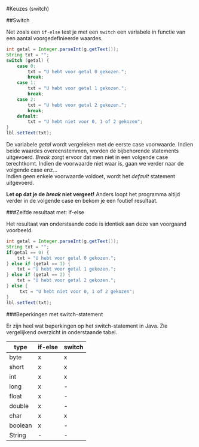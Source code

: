 #Keuzes (switch)


##Switch

Net zoals een `if-else` test je met een `switch` een variabele in functie van een aantal voorgedefinieerde waardes.

```java
int getal = Integer.parseInt(g.getText());
String txt = "";
switch (getal) {
    case 0:
        txt = "U hebt voor getal 0 gekozen.";       
        break;
    case 1:
        txt = "U hebt voor getal 1 gekozen.";       
        break;
    case 2:
        txt = "U hebt voor getal 2 gekozen.";       
        break;
    default:
        txt = "U hebt niet voor 0, 1 of 2 gekozen";
}
lbl.setText(txt);
```

De variabele *getal* wordt vergeleken met de eerste case voorwaarde. Indien beide waardes
overeenstemmen, worden de bijbehorende statements uitgevoerd. *Break* zorgt ervoor dat men niet in een volgende case terechtkomt. Indien de voorwaarde niet waar is, gaan we verder naar de volgende case enz…  
Indien geen enkele voorwaarde voldoet, wordt het *default* statement uitgevoerd.

**Let op dat je de *break* niet vergeet!** Anders loopt het programma altijd verder in de volgende case en bekom je een foutief resultaat.

###Zelfde resultaat met: if-else

 Het resultaat van onderstaande code is identiek aan deze van voorgaand voorbeeld.

```java
int getal = Integer.parseInt(g.getText());
String txt = "";
if(getal == 0) {
    txt = "U hebt voor getal 0 gekozen.";
} else if (getal == 1) {
    txt = "U hebt voor getal 1 gekozen.";
} else if (getal == 2) {
    txt = "U hebt voor getal 2 gekozen.";
} else {
     txt = "U hebt niet voor 0, 1 of 2 gekozen";
}
lbl.setText(txt);
```

###Beperkingen met switch-statement

Er zijn heel wat beperkingen op het switch-statement in Java. Zie vergelijkend overzicht in onderstaande tabel.

| type   |  if-else  | switch |
| ------ | --------- | -------|
| byte   |  x | x |
| short  |  x | x |
| int    |  x | x |
| long   |  x | - |
| float  |  x | - |
| double |  x | - |
| char   |  x | x |
| boolean|  x | - |
| String |  - | - |

